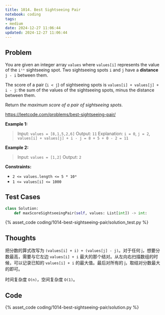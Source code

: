 ```yaml
---
title: 1014. Best Sightseeing Pair
notebook: coding
tags:
- medium
date: 2024-12-27 11:06:44
updated: 2024-12-27 11:06:44
---
```

## Problem

You are given an integer array `values` where `values[i]` represents the value of the `iᵗʰ` sightseeing spot. Two sightseeing spots `i` and `j` have a **distance** `j - i` between them.

The score of a pair (`i < j`) of sightseeing spots is `values[i] + values[j] + i - j`: the sum of the values of the sightseeing spots, minus the distance between them.

Return _the maximum score of a pair of sightseeing spots_.

<https://leetcode.com/problems/best-sightseeing-pair/>

**Example 1:**

> Input: `values = [8,1,5,2,6]`
> Output: `11`
> Explanation: `i = 0`, `j = 2`, `values[i] + values[j] + i - j = 8 + 5 + 0 - 2 = 11`

**Example 2:**

> Input: `values = [1,2]`
> Output: `2`

**Constraints:**

- `2 <= values.length <= 5 * 10⁴`
- `1 <= values[i] <= 1000`

## Test Cases

``` python
class Solution:
    def maxScoreSightseeingPair(self, values: List[int]) -> int:
```

{% asset_code coding/1014-best-sightseeing-pair/solution_test.py %}

## Thoughts

把分数的算式改写为 `(values[i] + i) + (values[j] - j)`。对于任何 j，想要分数最高，需要与它左边 `values[i] + i` 最大的那个结对。从左向右扫描数组的时候，可以记录已知的 `values[i] + i` 的最大值。最后对所有的 j，取结对分数最大的即可。

时间复杂度 `O(n)`，空间复杂度 `O(1)`。

## Code

{% asset_code coding/1014-best-sightseeing-pair/solution.py %}
